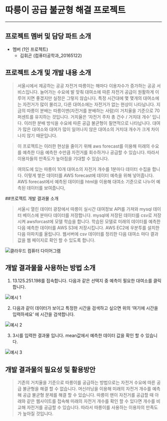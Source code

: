 # 따릉이 공급 불균형 해결  프로젝트
-------
## 프로젝트 멤버 및 담당 파트 소개
* 멤버 (1인 프로젝트)
  * 김휘곤 (컴퓨터공학과_20165122) 



## 프로젝트 소개 및 개발 내용 소개
>
>서울시에서 제공하는 공공 자전거 따릉이는 해마다 이용자수가 증가하는 공공 서비스입니다. 
늘어가는 수요에 발 맞춰 대여소에 따른 자전거 공급이 원활하게 이루어 지면 좋겠지만 실정은 그렇지 않습니다. 
특정 시간대에 몇 몇개의 대여소에는 자전거가 많이 몰리고, 다른 대여소에는 자전거가 없는 현상이 나타납니다. 
지금의 따릉이 분배는 따릉이맨(자전거를 분배하는 사람)이 거치율을 기준으로 70퍼센트를 유지하는 것입니다. 
거치율은 ‘자전거 주차 총 건수 / 거치대 개수’ 입니다. 이러한 분배 방식을 수요에 따른 공급 불균형이 필연적으로 나타납니다. 
대여가 많은 대여소와 대여가 많이 일어나지 않은 대여소의 거치대 개수가 크게 차이 나지 않기 때문입니다. 

>이 프로젝트는 이러한 현상을 줄이기 위해 aws forecast를 이용해 미래의 수요를 예측한 다음 예측한 수만큼 자전거를 회수하거나 공급할 수 있습니다. 
따라서 이용자들의 만족도가 높아짐을 기대할 수 있습니다.

>여의도에 있는 따릉이 10개 대여소의 자전거 개수를 1분마다 데이터 수집을 합니다. 이렇게 쌓은 데이터를 AWS forecast에 데이터 예측을 위해 넣어줍니다. 
AWS forecast에서 예측된 데이터를 html을 이용해 대여소 기준으로 나누어 예측된 데이터를 보여줍니다,

##프로젝트 개발 결과물 소개
>서울시 열린 데이터 광장에서 따릉이 실시간 대여정보 API를 가져와 mysql 데이터 베이스에 분마다 데이터를 저장합니다. 
mysql에 저장된 데이터를 csv로 저장시켜 awsforcast에 모델 학습을 합니다. 학습된 모델로 미래의 데이터를 예측한 다음 예측한 데이터를 AWS S3에 저장시킵니다. 
AWS EC2에 우분투를 설치한 다음 아파치를 올립니다. 웹서버에 csv 데이터를 정리한 다음 대여소 마다 결과 값을 웹 페이지로 확인 할 수 있도록 합니다.

![클라우드 컴퓨터 다이어그램](https://user-images.githubusercontent.com/94686003/144669835-ae9d7ec3-1ea0-4f34-8ed7-bf7df476b4fd.jpg)

## 개발 결과물을 사용하는 방법 소개
1. 13.125.251.198를 접속합니다. 다음과 같은 선택지 중 예측이 필요한 대여소를 클릭합니다.

![예시 1](https://user-images.githubusercontent.com/94686003/144670266-466c6297-a5f2-490b-9105-dd66e1d95d89.jpg)

2.  다음과 같이 데이터가 보이고 특정한 시간을 검색하고 싶으면 위의 ‘여기에 시간을 입력하세요’ 에 시간을 검색합니다.

![예시 2](https://user-images.githubusercontent.com/94686003/144670270-8d42c7fc-2738-4ec3-aef8-3068fe8e21d5.jpg)

3. 3시를 입력한 결과물 입니다. mean값에서 예측한 데이터 값을 확인 할 수 있습니다.

![예시 3](https://user-images.githubusercontent.com/94686003/144670275-22967227-af4e-4403-baae-124ab6e68bb9.jpg)

## 개발 결과물의 필요성 및 활용방안
> 기존의 거치율을 기준으로 따릉이를 공급하는 방법으로는 자전거 수요에 따른 공급 불균형을 해결 할 수 없습니다. 
머신러닝을 이용해 미래의 자전거 개수를 예측해 공급 불균형 문제를 해결 할 수 있습니다.
따릉이 맨이 자전거를 공급할 때 아래와 같은 웹사이트를 접속해 미래의 자전거 개수를 확인 할 수 있다면 개수를 비교해 자전거를 공급할 수 있습니다.
따라서 따릉이를 사용하는 이용자의 만족도가 높아질 것입니다.
